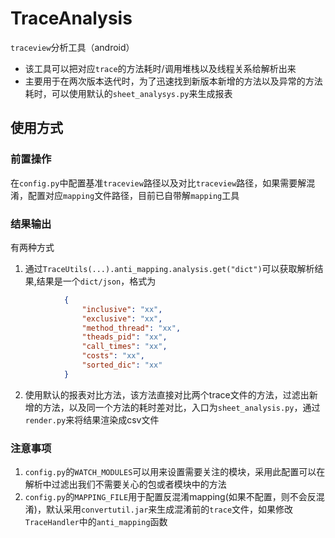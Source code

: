# TraceAnalysis
`traceview`分析工具（android）
- 该工具可以把对应`trace`的方法耗时/调用堆栈以及线程关系给解析出来
- 主要用于在两次版本迭代时，为了迅速找到新版本新增的方法以及异常的方法耗时，可以使用默认的`sheet_analysys.py`来生成报表

## 使用方式
### 前置操作
在`config.py`中配置基准`traceview`路径以及对比`traceview`路径，如果需要解混淆，配置对应`mapping`文件路径，目前已自带解`mapping`工具

### 结果输出
有两种方式
1. 通过`TraceUtils(...).anti_mapping.analysis.get("dict")`可以获取解析结果,结果是一个`dict/json`，格式为
```json
            {
                "inclusive": "xx",
                "exclusive": "xx",
                "method_thread": "xx",
                "theads_pid": "xx",
                "call_times": "xx",
                "costs": "xx",
                "sorted_dic": "xx"
            }

```


2. 使用默认的报表对比方法，该方法直接对比两个trace文件的方法，过滤出新增的方法，以及同一个方法的耗时差对比，入口为`sheet_analysis.py`，通过`render.py`来将结果渲染成csv文件

### 注意事项
1. `config.py`的`WATCH_MODULES`可以用来设置需要关注的模块，采用此配置可以在解析中过滤出我们不需要关心的包或者模块中的方法
2. `config.py`的`MAPPING_FILE`用于配置反混淆mapping(如果不配置，则不会反混淆)，默认采用`convertutil.jar`来生成混淆前的`trace`文件，如果修改`TraceHandler`中的`anti_mapping`函数


